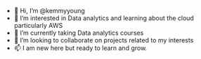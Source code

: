 - 👋 Hi, I’m @kemmyyoung
- 👀 I’m interested in Data analytics and learning about the cloud particularly AWS
- 🌱 I’m currently taking Data analytics courses
- 💞️ I’m looking to collaborate on projects related to my interests
- 📫 I am new here but ready to learn and grow.
<!---
kemmyyoung/kemmyyoung is a ✨ special ✨ repository because its `README.md` (this file) appears on your GitHub profile.
You can click the Preview link to take a look at your changes.
--->
